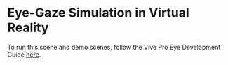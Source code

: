 # Eye-Gaze Simulation in Virtual Reality

To run this scene and demo scenes, follow the Vive Pro Eye Development Guide [here](https://vr.tobii.com/sdk/develop/unity/getting-started/vive-pro-eye/).
